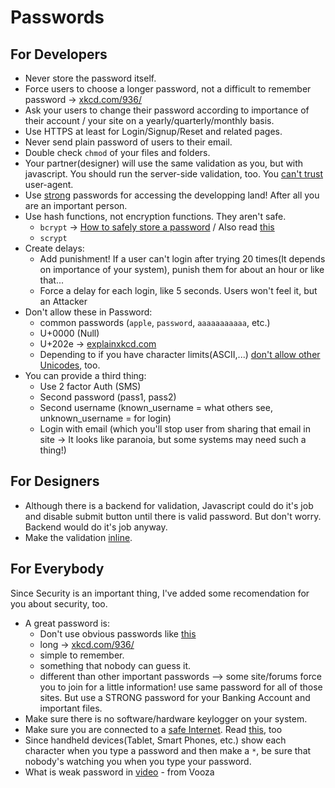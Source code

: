 # Passwords

## For Developers

+ Never store the password itself.
+ Force users to choose a longer password, not a difficult to remember password -> [xkcd.com/936/](http://xkcd.com/936/)
+ Ask your users to change their password according to importance of their account / your site on a yearly/quarterly/monthly basis.
+ Use HTTPS at least for Login/Signup/Reset and related pages.
+ Never send plain password of users to their email.
+ Double check ```chmod``` of your files and folders.
+ Your partner(designer) will use the same validation as you, but with javascript. You should run the server-side validation, too. You [can't trust](https://en.wikipedia.org/wiki/User_agent#User_agent_spoofing) user-agent.
+ Use [strong](#for-everybody) passwords for accessing the developping land! After all you are an important person.
+ Use hash functions, not encryption functions. They aren't safe.
    + ```bcrypt``` -> [How to safely store a password](http://codahale.com/how-to-safely-store-a-password/) / Also read [this](http://security.stackexchange.com/questions/4781/do-any-security-experts-recommend-bcrypt-for-password-storage)
    + ```scrypt```
+ Create delays:
    + Add punishment! If a user can't login after trying 20 times(It depends on importance of your system), punish them for about an hour or like that...
    + Force a delay for each login, like 5 seconds. Users won't feel it, but an Attacker 
+ Don't allow these in Password:
    + common passwords (```apple```, ```password```, ```aaaaaaaaaaa```, etc.)
    + U+0000 (Null)
    + U+202e -> [explainxkcd.com](http://www.explainxkcd.com/wiki/index.php/1137:_RTL)
    + Depending to if you have character limits(ASCII,...) [don't allow other Unicodes](http://security.stackexchange.com/questions/5694/why-limit-passwords-to-ascii-printable-characters), too.
+ You can provide a third thing:
    + Use 2 factor Auth (SMS)
    + Second password (pass1, pass2)
    + Second username (known_username = what others see, unknown_username = for login)
    + Login with email (which you'll stop user from sharing that email in site -> It looks like paranoia, but some systems may need such a thing!)

## For Designers

+ Although there is a backend for validation, Javascript could do it's job and disable submit button until there is valid password. But don't worry. Backend would do it's job anyway.
+ Make the validation [inline](http://www.goodui.org/index_b.html#33).

## For Everybody

Since Security is an important thing, I've added some recomendation for you about security, too.
+ A great password is:
    + Don't use obvious passwords like [this](http://gizmodo.com/the-25-most-popular-passwords-of-2013-god-help-us-1504852434)
    + long -> [xkcd.com/936/](http://xkcd.com/936/)
    + simple to remember.
    + something that nobody can guess it.
    + different than other important passwords --> some site/forums force you to join for a little information! use same password for all of those sites. But use a STRONG password for your Banking Account and important files.
+ Make sure there is no software/hardware keylogger on your system.
+ Make sure you are connected to a [safe Internet](https://en.wikipedia.org/wiki/Firesheep). Read [this](http://readwrite.com/2010/10/25/at_a_cafe_i_can_hack_your_facebook_twitterwith_a_f), too
+ Since handheld devices(Tablet, Smart Phones, etc.) show each character when you type a password and then make a ```*```, be sure that nobody's watching you when you type your password.
+ What is weak password in [video](http://vooza.com/videos/weak-password/) - from Vooza
